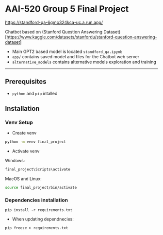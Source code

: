 # AAI-520 Group 5 Final Project

https://standford-qa-6gmo324kca-uc.a.run.app/ 

Chatbot based on (Stanford Question Answering Dataset)[https://www.kaggle.com/datasets/stanfordu/stanford-question-answering-dataset] 

* Main GPT2 based model is located `standford_qa.ipynb`
* `app/` contains saved model and files for the Chatbot web server
* `alternative_models` contains alternative models exploration and training  

--- 

## Prerequisites 

* `python` and `pip` intalled

## Installation 

### Venv Setup

* Create venv

```sh
python -m venv final_project
```

* Activate venv 

Windows: 

```sh
final_project\Scripts\activate
```

MacOS and Linux: 


```sh
source final_project/bin/activate
```

### Dependencies installation 

```
pip install -r requirements.txt 
```

* When updating dependnecies: 

```
pip freeze > requirements.txt
```
